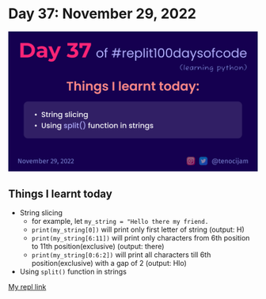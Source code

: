 # Day 37: November 29, 2022
![Day 37](Day37.png)

## Things I learnt today

- String slicing
	- for example, let `my_string = "Hello there my friend.`
	- `print(my_string[0])` will print only first letter of string (output: H)
	- `print(my_string[6:11])` will print only characters from 6th position to 11th position(exclusive) (output: there)
	- `print(my_string[0:6:2])` will print all characters till 6th position(exclusive) with a gap of 2 (output: Hlo)
- Using `split()` function in strings

[My repl link](https://replit.com/@tenocijam/Day37100Days#main.py)